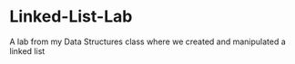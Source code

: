 # Linked-List-Lab
A lab from my Data Structures class where we created and manipulated a linked list
